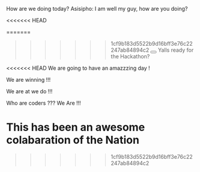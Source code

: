 How are we doing today?
 Asisipho: I am well my guy, how are you doing? 

<<<<<<< HEAD

=======
>>>>>>> 1cf9b183d5522b9d16bff3e76c22247ab84894c2
<button></button>
<span></span>
Yalls ready for the Hackathon?

<<<<<<< HEAD
We are going to have an amazzzing day !

We are winning !!!

We are at we do !!!

Who are coders ??? We Are !!! 

This has been an awesome colabaration of the Nation 
=======
>>>>>>> 1cf9b183d5522b9d16bff3e76c22247ab84894c2
